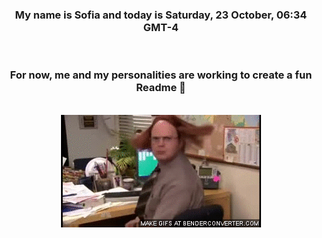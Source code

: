 


<div align="center">
<h3 >My name is Sofia and today is Saturday, 23 October, 06:34 GMT-4</h3><br>
<h3 >For now, me and my personalities are working to create a fun Readme 👋
</h3><br>
<img src='img/dwight.gif' alt='working...'/>
</div>
